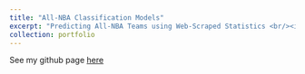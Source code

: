 ```yaml
---
title: "All-NBA Classification Models"
excerpt: "Predicting All-NBA Teams using Web-Scraped Statistics <br/><img src='/images/NBA-Logo-Vector-PNG1.png'>"
collection: portfolio
---
```


See my github page [here](https://github.com/hhdesai98/nba_classification)

